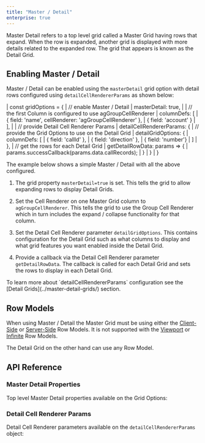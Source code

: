 ```yaml
---
title: "Master / Detail"
enterprise: true
---
```


<video-section id="8OeJn75or2w" title="Master / Detail Video Tutorial" header="true">
    Master Detail refers to a top level grid called a Master Grid having rows that expand. When the row is expanded, another grid is displayed with more details related to the expanded row. The grid that appears is known as the Detail Grid.
</video-section>

## Enabling Master / Detail

Master / Detail can be enabled using the `masterDetail` grid option with detail rows configured using
`detailCellRendererParams` as shown below:

<snippet spaceBetweenProperties="true">
| const gridOptions = {
|     // enable Master / Detail
|     masterDetail: true,
| 
|     // the first Column is configured to use agGroupCellRenderer
|     columnDefs: [
|         { field: 'name', cellRenderer: 'agGroupCellRenderer' },
|         { field: 'account' }
|     ],
| 
|     // provide Detail Cell Renderer Params
|     detailCellRendererParams: {
|         // provide the Grid Options to use on the Detail Grid
|         detailGridOptions: {
|             columnDefs: [
|                 { field: 'callId' },
|                 { field: 'direction' },
|                 { field: 'number'}
|             ]
|         },
|         // get the rows for each Detail Grid
|         getDetailRowData: params => {
|             params.successCallback(params.data.callRecords);
|         }
|     }
| }
</snippet>

The example below shows a simple Master / Detail with all the above configured.

1. The grid property `masterDetail=true` is set. This tells the grid to allow expanding rows to display Detail Grids.

1. Set the Cell Renderer on one Master Grid column to `agGroupCellRenderer`. This tells the grid to use the Group Cell Renderer which in turn includes the expand / collapse functionality for that column.

1. Set the Detail Cell Renderer parameter `detailGridOptions`. This contains configuration for the Detail Grid such as what columns to display and what grid features you want enabled inside the Detail Grid.

1. Provide a callback via the Detail Cell Renderer parameter `getDetailRowData`. The callback is called for each Detail Grid and sets the rows to display in each Detail Grid.

<note>
To learn more about `detailCellRendererParams` configuration see the
[Detail Grids](../master-detail-grids/) section.
</note>

<grid-example title='Master Detail Example' name='simple' type='generated' options='{ "enterprise": true, "exampleHeight": 535, "modules": ["clientside", "masterdetail", "menu", "columnpanel"] }'></grid-example>


## Row Models

When using Master / Detail the Master Grid must be using either the [Client-Side](/client-side-model/) or [Server-Side](/server-side-model-master-detail/) Row Models. It is not supported with the [Viewport](/viewport/) or [Infinite](/infinite-scrolling/) Row Models.

The Detail Grid on the other hand can use any Row Model.

## API Reference

### Master Detail Properties

Top level Master Detail properties available on the Grid Options:

<api-documentation source='grid-options/properties.json' section="masterDetail"></api-documentation>

### Detail Cell Renderer Params

Detail Cell Renderer parameters available on the `detailCellRendererParams` object:

<interface-documentation interfaceName='IDetailCellRendererParams' names='["detailGridOptions", "getDetailRowData", "template", "refreshStrategy"]' ></interface-documentation>
